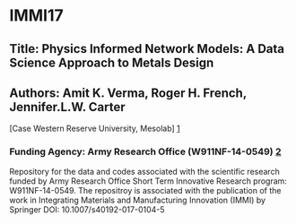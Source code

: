 # IMMI17
 
## Title: Physics Informed Network Models: A Data Science Approach to Metals Design
 
## Authors: Amit K. Verma, Roger H. French, Jennifer.L.W. Carter

[Case Western Reserve University, Mesolab] [1]  
### Funding Agency: Army Research Office (W911NF-14-0549) [2]
 
[1]: http://engineering.case.edu/groups/msl/home
[2]: http://www.arl.army.mil/www/pages/8/Mod2_ARL_BAA_revsept13.pdf

Repository for the data and codes associated with the scientific research funded by Army Research Office Short Term Innovative
Research program: W911NF-14-0549. 
The repositroy is associated with the publication of the work in Integrating Materials and Manufacturing Innovation (IMMI) by Springer DOI: 10.1007/s40192-017-0104-5
